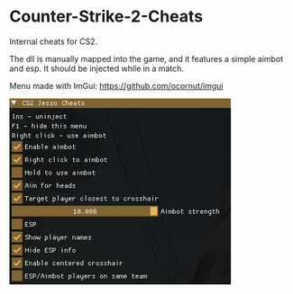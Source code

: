 # Counter-Strike-2-Cheats
Internal cheats for CS2.

The dll is manually mapped into the game, and it features a simple aimbot and esp.
It should be injected while in a match.

Menu made with ImGui: https://github.com/ocornut/imgui

![alt text](https://github.com/Jesso4906/Counter-Strike-2-Cheats/blob/main/screenshot.png)
